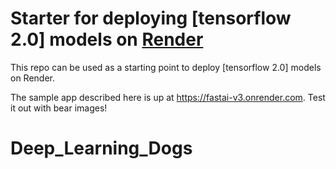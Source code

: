 # Starter for deploying [tensorflow 2.0] models on [Render](https://render.com)

This repo can be used as a starting point to deploy [tensorflow 2.0] models on Render.

The sample app described here is up at https://fastai-v3.onrender.com. Test it out with bear images!

# Deep_Learning_Dogs
